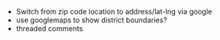 * Switch from zip code location to address/lat-lng via google
* use googlemaps to show district boundaries?
* threaded comments
